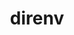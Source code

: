 ---
title: "direnv"
layout: cache
categories: [package, develop]
meta: {"versions": ["2.32.3", "2.33.0"], "compilers": ["gcc@=7.5.0"], "oss": ["ubuntu18.04"], "platforms": ["linux"], "targets": ["x86_64_v3"], "stacks": ["developer-tools", "root"], "num_specs": 6, "num_specs_by_stack": {"root": 6, "developer-tools": 6}}
spec_details: [{"hash": "wixp4dcxey52by2mm5kvjt4bshub25g6", "compiler": "gcc@=7.5.0", "versions": ["2.32.3"], "os": "ubuntu18.04", "platform": "linux", "target": "x86_64_v3", "variants": ["build_system=generic"], "stacks": ["root", "developer-tools"], "size": "-", "tarball": "https://binaries.spack.io/develop/build_cache/linux-ubuntu18.04-x86_64_v3/gcc-7.5.0/direnv-2.32.3/linux-ubuntu18.04-x86_64_v3-gcc-7.5.0-direnv-2.32.3-wixp4dcxey52by2mm5kvjt4bshub25g6.spack"}, {"hash": "ime65yhzmnkzl6m5gwn3zdmtxijhbp7b", "compiler": "gcc@=7.5.0", "versions": ["2.33.0"], "os": "ubuntu18.04", "platform": "linux", "target": "x86_64_v3", "variants": ["build_system=generic"], "stacks": ["root", "developer-tools"], "size": "-", "tarball": "https://binaries.spack.io/develop/build_cache/linux-ubuntu18.04-x86_64_v3/gcc-7.5.0/direnv-2.33.0/linux-ubuntu18.04-x86_64_v3-gcc-7.5.0-direnv-2.33.0-ime65yhzmnkzl6m5gwn3zdmtxijhbp7b.spack"}, {"hash": "4wjb5r4pm2ybvj6whcvxkidgz45wk5xv", "compiler": "gcc@=7.5.0", "versions": ["2.32.3"], "os": "ubuntu18.04", "platform": "linux", "target": "x86_64_v3", "variants": ["build_system=generic"], "stacks": ["root", "developer-tools"], "size": "-", "tarball": "https://binaries.spack.io/develop/build_cache/linux-ubuntu18.04-x86_64_v3/gcc-7.5.0/direnv-2.32.3/linux-ubuntu18.04-x86_64_v3-gcc-7.5.0-direnv-2.32.3-4wjb5r4pm2ybvj6whcvxkidgz45wk5xv.spack"}, {"hash": "p2vmvoo37ivuozh7iwxhgwwasvmaadzc", "compiler": "gcc@=7.5.0", "versions": ["2.32.3"], "os": "ubuntu18.04", "platform": "linux", "target": "x86_64_v3", "variants": ["build_system=generic"], "stacks": ["root", "developer-tools"], "size": "-", "tarball": "https://binaries.spack.io/develop/build_cache/linux-ubuntu18.04-x86_64_v3/gcc-7.5.0/direnv-2.32.3/linux-ubuntu18.04-x86_64_v3-gcc-7.5.0-direnv-2.32.3-p2vmvoo37ivuozh7iwxhgwwasvmaadzc.spack"}, {"hash": "7mep4ivwzc5kfcravjj3r2qknsvbqgwf", "compiler": "gcc@=7.5.0", "versions": ["2.33.0"], "os": "ubuntu18.04", "platform": "linux", "target": "x86_64_v3", "variants": ["build_system=generic"], "stacks": ["root", "developer-tools"], "size": "-", "tarball": "https://binaries.spack.io/develop/build_cache/linux-ubuntu18.04-x86_64_v3/gcc-7.5.0/direnv-2.33.0/linux-ubuntu18.04-x86_64_v3-gcc-7.5.0-direnv-2.33.0-7mep4ivwzc5kfcravjj3r2qknsvbqgwf.spack"}, {"hash": "tfj3uhyeutqysu34c73jezwo5w4ddpa6", "compiler": "gcc@=7.5.0", "versions": ["2.33.0"], "os": "ubuntu18.04", "platform": "linux", "target": "x86_64_v3", "variants": ["build_system=generic"], "stacks": ["root", "developer-tools"], "size": "-", "tarball": "https://binaries.spack.io/develop/build_cache/linux-ubuntu18.04-x86_64_v3/gcc-7.5.0/direnv-2.33.0/linux-ubuntu18.04-x86_64_v3-gcc-7.5.0-direnv-2.33.0-tfj3uhyeutqysu34c73jezwo5w4ddpa6.spack"}]
---